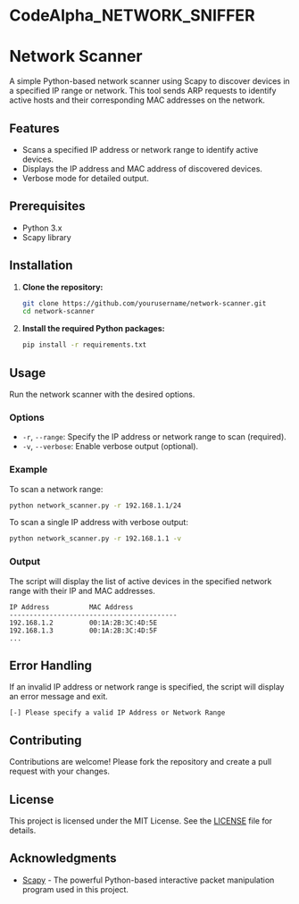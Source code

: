 # CodeAlpha_NETWORK_SNIFFER

# Network Scanner

A simple Python-based network scanner using Scapy to discover devices in a specified IP range or network. This tool sends ARP requests to identify active hosts and their corresponding MAC addresses on the network.

## Features

- Scans a specified IP address or network range to identify active devices.
- Displays the IP address and MAC address of discovered devices.
- Verbose mode for detailed output.

## Prerequisites

- Python 3.x
- Scapy library

## Installation

1. **Clone the repository:**

    ```bash
    git clone https://github.com/yourusername/network-scanner.git
    cd network-scanner
    ```

2. **Install the required Python packages:**

    ```bash
    pip install -r requirements.txt
    ```

## Usage

Run the network scanner with the desired options.

### Options

- `-r`, `--range`: Specify the IP address or network range to scan (required).
- `-v`, `--verbose`: Enable verbose output (optional).

### Example

To scan a network range:

```bash
python network_scanner.py -r 192.168.1.1/24
```

To scan a single IP address with verbose output:

```bash
python network_scanner.py -r 192.168.1.1 -v
```

### Output

The script will display the list of active devices in the specified network range with their IP and MAC addresses.

```
IP Address          MAC Address
------------------------------------------
192.168.1.2         00:1A:2B:3C:4D:5E
192.168.1.3         00:1A:2B:3C:4D:5F
...
```

## Error Handling

If an invalid IP address or network range is specified, the script will display an error message and exit.

```
[-] Please specify a valid IP Address or Network Range
```

## Contributing

Contributions are welcome! Please fork the repository and create a pull request with your changes.

## License

This project is licensed under the MIT License. See the [LICENSE](LICENSE) file for details.

## Acknowledgments

- [Scapy](https://scapy.net/) - The powerful Python-based interactive packet manipulation program used in this project.
